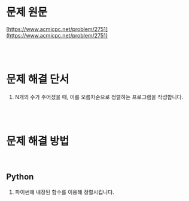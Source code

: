 # 문제 원문

[https://www.acmicpc.net/problem/2751](https://www.acmicpc.net/problem/2751)

<br><br>

# 문제 해결 단서

1. N개의 수가 주어졌을 때, 이를 오름차순으로 정렬하는 프로그램을 작성합니다.

<br><br>

# 문제 해결 방법

<br>

## Python

1. 파이썬에 내장된 함수를 이용해 정렬시킵니다.
